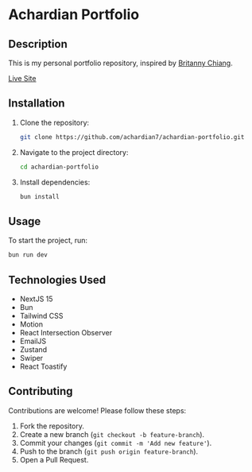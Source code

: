 # Achardian Portfolio

## Description

This is my personal portfolio repository, inspired by [Britanny Chiang](https://brittanychiang.com/).

[Live Site](https://achardian-portfolio.vercel.app/)

## Installation

1. Clone the repository:
   ```sh
   git clone https://github.com/achardian7/achardian-portfolio.git
   ```
2. Navigate to the project directory:
   ```sh
   cd achardian-portfolio
   ```
3. Install dependencies:
   ```sh
   bun install
   ```

## Usage

To start the project, run:

```sh
bun run dev
```

## Technologies Used

- NextJS 15
- Bun
- Tailwind CSS
- Motion
- React Intersection Observer
- EmailJS
- Zustand
- Swiper
- React Toastify

## Contributing

Contributions are welcome! Please follow these steps:

1. Fork the repository.
2. Create a new branch (`git checkout -b feature-branch`).
3. Commit your changes (`git commit -m 'Add new feature'`).
4. Push to the branch (`git push origin feature-branch`).
5. Open a Pull Request.
